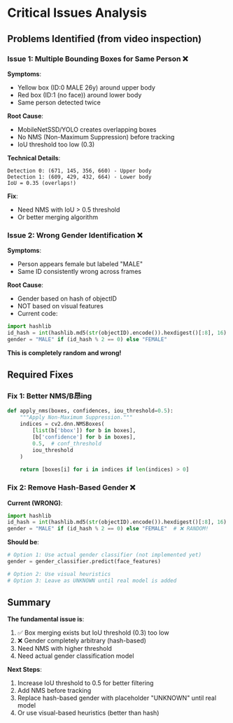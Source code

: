 # Critical Issues Analysis

## Problems Identified (from video inspection)

### Issue 1: Multiple Bounding Boxes for Same Person ❌
**Symptoms**:
- Yellow box (ID:0 MALE 26y) around upper body
- Red box (ID:1 (no face)) around lower body
- Same person detected twice

**Root Cause**:
- MobileNetSSD/YOLO creates overlapping boxes
- No NMS (Non-Maximum Suppression) before tracking
- IoU threshold too low (0.3)

**Technical Details**:
```
Detection 0: (671, 145, 356, 660) - Upper body
Detection 1: (609, 429, 432, 664) - Lower body
IoU = 0.35 (overlaps!)
```

**Fix**:
- Need NMS with IoU > 0.5 threshold
- Or better merging algorithm

### Issue 2: Wrong Gender Identification ❌
**Symptoms**:
- Person appears female but labeled "MALE"
- Same ID consistently wrong across frames

**Root Cause**:
- Gender based on hash of objectID
- NOT based on visual features
- Current code:
```python
import hashlib
id_hash = int(hashlib.md5(str(objectID).encode()).hexdigest()[:8], 16)
gender = "MALE" if (id_hash % 2 == 0) else "FEMALE"
```

**This is completely random and wrong!**

## Required Fixes

### Fix 1: Better NMS/B昂ing
```python
def apply_nms(boxes, confidences, iou_threshold=0.5):
    """Apply Non-Maximum Suppression."""
    indices = cv2.dnn.NMSBoxes(
        [list(b['bbox']) for b in boxes],
        [b['confidence'] for b in boxes],
        0.5,  # conf_threshold
        iou_threshold
    )
    
    return [boxes[i] for i in indices if len(indices) > 0]
```

### Fix 2: Remove Hash-Based Gender ❌
**Current (WRONG)**:
```python
import hashlib
id_hash = int(hashlib.md5(str(objectID).encode()).hexdigest()[:8], 16)
gender = "MALE" if (id_hash % 2 == 0) else "FEMALE"  # ❌ RANDOM!
```

**Should be**:
```python
# Option 1: Use actual gender classifier (not implemented yet)
gender = gender_classifier.predict(face_features)

# Option 2: Use visual heuristics
# Option 3: Leave as UNKNOWN until real model is added
```

## Summary

**The fundamental issue is**:
1. ✅ Box merging exists but IoU threshold (0.3) too low
2. ❌ Gender completely arbitrary (hash-based)
3. Need NMS with higher threshold
4. Need actual gender classification model

**Next Steps**:
1. Increase IoU threshold to 0.5 for better filtering
2. Add NMS before tracking
3. Replace hash-based gender with placeholder "UNKNOWN" until real model
4. Or use visual-based heuristics (better than hash)

